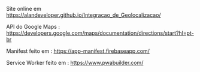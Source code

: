 Site online em https://alandeveloper.github.io/Integracao_de_Geolocalizacao/

API do Google Maps : https://developers.google.com/maps/documentation/directions/start?hl=pt-br

Manifest feito em : https://app-manifest.firebaseapp.com/

Service Worker feito em : https://www.pwabuilder.com/
